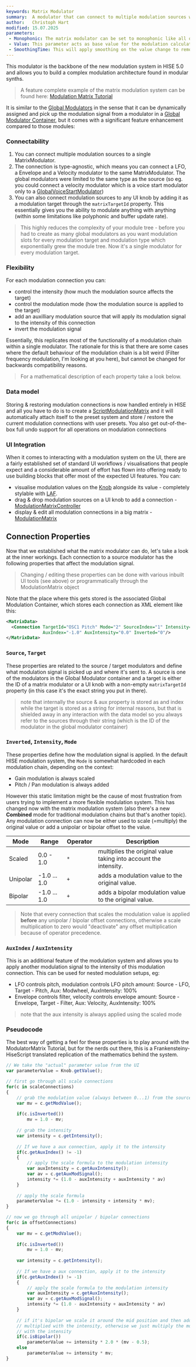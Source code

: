 ```yaml
---
keywords: Matrix Modulator
summary:  A modulator that can connect to multiple modulation sources with dynamic assignments
author:   Christoph Hart
modified: 15.07.2025
parameters:
 - Monophonic: The matrix modulator can be set to monophonic like all other modulators, but it's highly recommended to leave this enabled in a polyphonic modulation context (and rather set the modulation sources to be monophonic if you want that behaviour).
 - Value: This parameter acts as base value for the modulation calculation and is supposed to be connected to your UI.
 - SmoothingTime: This will apply smoothing on the value change to remove zipper noises. The smoothing will be applied to the modulation signal itself.
---
```


This modulator is the backbone of the new modulation system in HISE 5.0 and allows you to build a complex modulation architecture found in modular synths. 

> A feature complete example of the matrix modulation system can be found here: [Modulation Matrix Tutorial](/tutorials/scripting#modulation-matrix-tutorial)

It is similar to the [Global Modulators](/hise-modules/modulators/envelopes/list/globalenvelopemodulator) in the sense that it can be dynamically assigned and pick up the modulation signal from a modulator in a [Global Modulator Container](/hise-modules/sound-generators/list/globalmodulatorcontainer), but it comes with a significant feature enhancement compared to those modules:

### Connectability

1. You can connect multiple modulation sources to a single MatrixModulator.
2. The connection is type-agnostic, which means you can connect a LFO, a Envelope and a Velocity modulator to the same MatrixModulator. The global modulators were limited to the same type as the source (so eg. you could connect a velocity modulator which is a voice start modulator only to a [GlobalVoiceStartModulator](/hise-modules/modulators/voice-start-modulators/list/globalvoicestartmodulator))
3. You can also connect modulation sources to any UI knob by adding it as a modulation target through the `matrixTargetId` property. This essentially gives you the ability to modulate anything with anything (within some limitations like polyphonic and buffer update rate).

> This highly reduces the complexity of your module tree - before you had to create as many global modulators as you want modulation slots for every modulation target and modulation type which exponentially grew the module tree. Now it's a single modulator for every modulation target.

### Flexibility

For each modulation connection you can:

- control the intensity (how much the modulation source affects the target)
- control the modulation mode (how the modulation source is applied to the target)
- add an auxilliary modulation source that will apply its modulation signal to the intensity of this connection
- invert the modulation signal

Essentially, this replicates most of the functionality of a modulation chain within a single modulator. The rationale for this is that there are some cases where the default behaviour of the modulation chain is a bit weird (Filter frequency modulation, I'm looking at you here), but cannot be changed for backwards compatibility reasons.

> For a mathematical description of each property take a look below.

### Data model

Storing & restoring modulation connections is now handled entirely in HISE and all you have to do is to create a [ScriptModulationMatrix](/scripting/scripting-api/scriptmodulationmatrix) and it will automatically attach itself to the preset system and store / restore the current modulation connections with user presets. You also get out-of-the-box full undo support for all operations on modulation connections

### UI Integration

When it comes to interacting with a modulation system on the UI, there are a fairly established set of standard UI workflows / visualisations that people expect and a considerable amount of effort has flown into offering ready to use building blocks that offer most of the expected UI features. You can:

- visualise modulation values on the [Knob](/ui-components/plugin-components/knob) alongside its value - completely stylable with [LAF](/glossary/custom_lookandfeel#drawrotaryslider).
- drag & drop modulation sources on a UI knob to add a connection - [ModulationMatrixController](/ui-components/floating-tiles/plugin/modulationmatrixcontroller)
- display & edit all modulation connections in a big matrix - [ModulationMatrix](/ui-components/floating-tiles/plugin/modulationmatrix)

## Connection Properties

Now that we established what the matrix modulator can do, let's take a look at the inner workings. Each connection to a source modulator has the following properties that affect the modulation signal.

> Changing / editing these properties can be done with various inbuilt UI tools (see above) or programmatically through the ModulationMatrix object

Note that the place where this gets stored is the associated Global Modulation Container, which stores each connection as XML element like this:

```xml
<MatrixData>
  <Connection TargetId="OSC1 Pitch" Mode="2" SourceIndex="1" Intensity="0.5853658536585367"
              AuxIndex="-1.0" AuxIntensity="0.0" Inverted="0"/>
</MatrixData>
```

### `Source`, `Target`

These properties are related to the source / target modulators and define what modulation signal is picked up and where it's sent to. A source is one of the modulators in the Global Modulator container and a target is either the ID of a matrix modulator or a UI knob with a non-empty `matrixTargetId` property (in this case it's the exact string you put in there).

> note that internally the source & aux property is stored as and index while the target is stored as a string for internal reasons, but that is shielded away in any interaction with the data model so you always refer to the sources through their string (which is the ID of the modulator in the global modulator container)

### `Inverted`, `Intensity`, `Mode`

These properties define how the modulation signal is applied. In the default HISE modulation system, the `Mode` is somewhat hardcoded in each modulation chain, depending on the context:

- Gain modulation is always scaled
- Pitch / Pan modulation is always added

However this static limitation might be the cause of most frustration from users trying to implement a more flexible modulation system. This has changed now with the matrix modulation system (also there's a new **Combined** mode for traditional modulation chains but that's another topic). Any modulation connection can now be either used to scale (=multiply) the original value or add a unipolar or bipolar offset to the value. 

| Mode | Range | Operator | Description |
| - | - | - | ------- |
| Scaled | 0.0 - 1.0 | `*` | multiplies the original value taking into account the intensity. |
| Unipolar | -1.0 ... 1.0 | `+` | adds a modulation value to the original value. |
| Bipolar | -1.0 ... 1.0 | `+` | adds a bipolar modulation value to the original value. |

> Note that every connection that scales the modulation value is applied **before** any unipolar / bipolar offset connections, otherwise a scale multiplication to zero would "deactivate" any offset multiplication because of operator precedence.

### `AuxIndex` / `AuxIntensity`

This is an additional feature of the modulation system and allows you to apply another modulation signal to the intensity of this modulation connection. This can be used for nested modulation setups, eg:

- LFO controls pitch, modulation controls LFO pitch amount: Source - LFO, Target - Pitch, Aux: Modwheel, AuxIntensity: 100%
- Envelope controls filter, velocity controls envelope amount: Source - Envelope, Target - Filter, Aux: Velocity, AuxIntensity: 100%

> note that the aux intensity is always applied using the scaled mode

### Pseudocode

The best way of getting a feel for these properties is to play around with the ModulatorMatrix Tutorial, but for the nerds out there, this is a Frankensteiny-HiseScript translated replication of the mathematics behind the system. 

```javascript
// We take the "actual" parameter value from the UI
var parameterValue = Knob.getValue();

// first go through all scale connections
for(c in scaleConnections)
{
	// grab the modulation value (always between 0...1) from the source mod
	var mv = c.getModValue();
	
	if(c.isInverted())
		mv = 1.0 - mv;
	
	// grab the intensity
	var intensity = c.getIntensity();
	
	// If we have a aux connection, apply it to the intensity
	if(c.getAuxIndex() != -1)
	{
		// apply the scale formula to the modulation intensity
		var auxIntensity = c.getAuxIntensity();
		var av = c.getAuxModSignal();
		intensity *= (1.0 - auxIntensity + auxIntensity * av)
	}
	
	// apply the scale formula
	parameterValue *= (1.0 - intensity + intensity * mv);
}

// now we go through all unipolar / bipolar connections
for(c in offsetConnections)
{
	var mv = c.getModValue();
	
	if(c.isInverted())
		mv = 1.0 - mv;
		
	var intensity = c.getIntensity();
	
	// If we have a aux connection, apply it to the intensity
	if(c.getAuxIndex() != -1)
	{
		// apply the scale formula to the modulation intensity
		var auxIntensity = c.getAuxIntensity();
		var av = c.getAuxModSignal();
		intensity *= (1.0 - auxIntensity + auxIntensity * av)
	}
		
	// if it's bipolar we scale it around the mid position and then add it;
	// multiplied with the intensity, otherwise we just multiply the mod signal
	// with the intensity
	if(c.isBipolar())
		parameterValue += intensity * 2.0 * (mv - 0.5);
	else
		parameterValue += intensity * mv;
}
```




